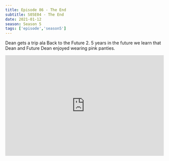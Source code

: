 ```yaml
---
title: Episode 86 - The End
subtitle: S05E04 - The End
date: 2021-01-12
season: Season 5
tags: ['episode','season5']
---
```


Dean gets a trip ala Back to the Future 2. 5 years in the future we learn that Dean and Future Dean enjoyed wearing pink panties.

<iframe src="https://cast.rocks/player/27557/Supernatural-86-The-End.mp3?episodeTitle=Episode%2086%20-%20The%20End&podcastTitle=Couple%20of%20Idjits&episodeDate=January%2012th%2C%202021&imageURL=https%3A%2F%2Fcast.rocks%2Fhosting%2F27557%2Ffeeds%2FCAURZ.jpg" style="border: none; min-height: 265px; max-height: 320px; max-width: 558px; min-width: 270px; width: 100%; height: 100%;" scrollbars="no"></iframe>
